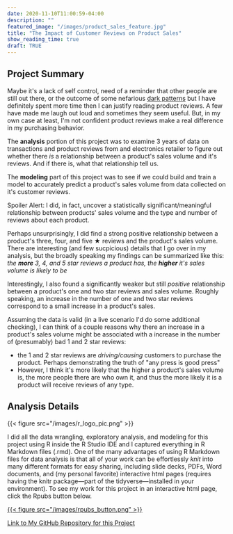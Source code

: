 ```yaml
---
date: 2020-11-10T11:00:59-04:00
description: ""
featured_image: "/images/product_sales_feature.jpg"
title: "The Impact of Customer Reviews on Product Sales"
show_reading_time: true
draft: TRUE
---
```



## Project Summary

Maybe it's a lack of self control, need of a reminder that other people are still out there, or the outcome of some nefarious [dark patterns](https://www.vox.com/recode/22351108/dark-patterns-ui-web-design-privacy) but I have definitely spent more time then I can justify reading product reviews. A few have made me laugh out loud and sometimes they seem useful. But, in my own case at least, I'm not confident product reviews make a real difference in my purchasing behavior.

The **analysis** portion of this project was to examine 3 years of data on transactions and product reviews from and electronics retailer to figure out whether there *is* a relationship between a product's sales volume and it's reviews. And if there is, what that relationship tell us.

The **modeling** part of this project was to see if we could build and train a model to accurately predict a product's sales volume from data collected on it's customer reviews.

Spoiler Alert: I did, in fact, uncover a statistically significant/meaningful relationship between products' sales volume and the type and number of reviews about each product.

Perhaps unsurprisingly, I did find a strong positive relationship between a product's three, four, and five ★ reviews and the product's sales volume. There are interesting (and few sucpicious) details that I go over in my analysis, but the broadly speaking my findings can be summarized like this: *the __more__ 3, 4, and 5 star reviews a product has, the __higher__ it's sales volume is likely to be*

Interestingly, I also found a significantly weaker but still *positive* relationship between a product's one and two star reviews and sales volume. Roughly speaking, an increase in the number of one and two star reviews correspond to a small increase in a product's sales.

Assuming the data is valid (in a live scenario I'd do some additional checking), I can think of a couple reasons why there an increase in a product's sales volume might be associated with a increase in the number of (presumably) bad 1 and 2 star reviews:
  - the 1 and 2 star reviews are *driving/causing* customers to purchase the product. Perhaps demonstrating the truth  of "any press is good press"
  - However, I think it's more likely that the higher a product's sales volume is, the more people there are who own it, and thus the more likely it is a product will receive reviews of any type.  

## Analysis Details

{{< figure src="/images/r_logo_pic.png" >}}

I did all the data wrangling, exploratory analysis, and modeling for this project using R inside the R Studio IDE and I captured everything in R Markdown files (.rmd). One of the many advantages of using R Markdown files for data analysis is that all of your work can be effortlessly *knit* into many different formats for easy sharing, including slide decks, PDFs, Word documents, and (my personal favorite) interactive html pages (requires having the knitr package—part of the tidyverse—installed in your environment). To see my work for this project in an interactive html page, click the Rpubs button below.

[{{< figure src="/images/rpubs_button.png" >}}](https://rpubs.com/kpiatti/767809)


[Link to  My GitHub Repository for this Project](https://github.com/kpiatti/product-type-sales-volume)

